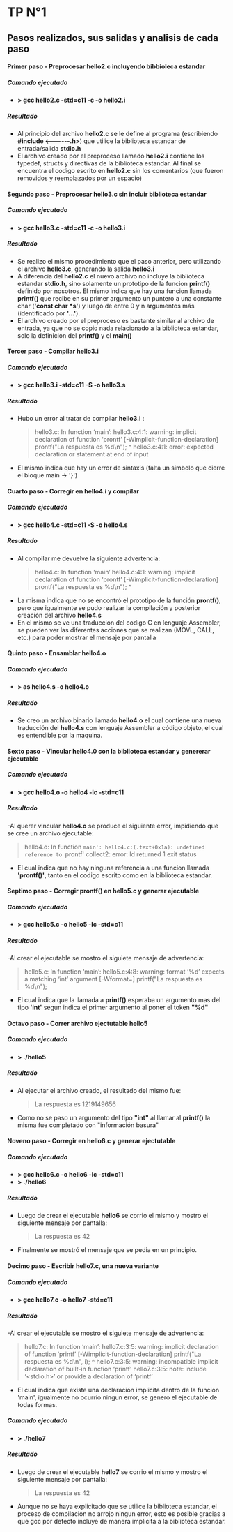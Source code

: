 # TP N°1
## Pasos realizados, sus salidas y analisis de cada paso
#### Primer paso - Preprocesar __hello2.c__ incluyendo bibbioleca estandar
##### Comando ejecutado
- __> gcc hello2.c  -std=c11 -c -o hello2.i__ 
##### Resultado
- Al principio del archivo __hello2.c__ se le define al programa (escribiendo __#include <------.h>__) que utilice la biblioteca estandar de entrada/salida __stdio.h__
- El archivo creado por el preproceso llamado __hello2.i__ contiene los typedef, structs y directivas de la biblioteca estandar. Al final se encuentra el codigo escrito en __hello2.c__ sin los comentarios (que fueron removidos y reemplazados por un espacio)
#### Segundo paso - Preprocesar __hello3.c__ sin incluir biblioteca estandar
##### Comando ejecutado
- __> gcc hello3.c  -std=c11 -c -o hello3.i__ 
##### Resultado
- Se realizo el mismo procedimiento que el paso anterior, pero utilizando el archivo __hello3.c__, generando la salida __hello3.i__
- A diferencia del __hello2.c__ el nuevo archivo no incluye la biblioteca estandar __stdio.h__, sino solamente un prototipo de la funcion __printf()__ definido por nosotros. El mismo indica que hay una funcion llamada __printf()__ que recibe en su primer argumento un puntero a una constante char (__'const char *s'__) y luego de entre 0 y n argumentos más (identificado por __'...'__). 
- El archivo creado por el preproceso es bastante similar al archivo de entrada, ya que no se copio nada relacionado a la biblioteca estandar, solo la definicion del __printf()__ y el __main()__
#### Tercer paso - Compilar __hello3.i__
##### Comando ejecutado
- __> gcc hello3.i  -std=c11 -S -o hello3.s__ 
##### Resultado
- Hubo un error al tratar de compilar __hello3.i__ : 
    > hello3.c: In function ‘main’:
    > hello3.c:4:1: warning: implicit declaration of function ‘prontf’ [-Wimplicit-function-declaration]
    > prontf("La respuesta es %d\n");
    > ^
    > hello3.c:4:1: error: expected declaration or statement at end of input
- El mismo indica que hay un error de sintaxis (falta un simbolo que cierre el bloque main -> '}')
#### Cuarto paso - Corregir en __hello4.i__ y compilar
##### Comando ejecutado
- __> gcc hello4.c -std=c11 -S -o hello4.s__
##### Resultado
- Al compilar me devuelve la siguiente advertencia:
    > hello4.c: In function ‘main’
    > hello4.c:4:1: warning: implicit declaration of function ‘prontf’ [-Wimplicit-function-declaration]
    > prontf("La respuesta es %d\n");
    > ^
- La misma indica que no se encontró el prototipo de la función __prontf()__, pero que igualmente se pudo realizar la compilación y posterior creación del archivo __hello4.s__
- En el mismo se ve una traducción del codigo C en lenguaje Assembler, se pueden ver las diferentes acciones que se realizan (MOVL, CALL, etc.) para poder mostrar el mensaje por pantalla
#### Quinto paso - Ensamblar __hello4.o__
##### Comando ejecutado
- __> as hello4.s -o hello4.o__
##### Resultado
- Se creo un archivo binario llamado __hello4.o__ el cual contiene una nueva traducción del __hello4.s__ con lenguaje Assembler a código objeto, el cual es entendible por la maquina.
#### Sexto paso - Vincular __hello4.0__ con la biblioteca estandar y genererar ejecutable
##### Comando ejecutado
- __> gcc hello4.o -o hello4 -lc -std=c11__
##### Resultado
-Al querer vincular __hello4.o__ se produce el siguiente error, impidiendo que se cree un archivo ejecutable:
>hello4.o: In function `main':
> hello4.c:(.text+0x1a): undefined reference to `prontf'
> collect2: error: ld returned 1 exit status
- El cual indica que no hay ninguna referencia a una funcion llamada __'prontf()'__, tanto en el codigo escrito como en la biblioteca estandar.
#### Septimo paso - Corregir __prontf()__ en __hello5.c__ y generar ejecutable
##### Comando ejecutado
- __> gcc hello5.c -o hello5 -lc -std=c11__
##### Resultado
-Al crear el ejecutable se mostro el siguiete mensaje de advertencia:
> hello5.c: In function ‘main’:
> hello5.c:4:8: warning: format ‘%d’ expects a matching ‘int’ argument [-Wformat=]
> printf("La respuesta es %d\n");
- El cual indica que la llamada a __printf()__ esperaba un argumento mas del tipo __'int'__ segun indica el primer argumento al poner el token __"%d"__
#### Octavo paso - Correr archivo ejectutable __hello5__
##### Comando ejecutado
- __> ./hello5__
##### Resultado
- Al ejecutar el archivo creado, el resultado del mismo fue: 
    > La respuesta es 1219149656
- Como no se paso un argumento del tipo __"int"__ al llamar al __printf()__
la misma fue completado con "información basura"
#### Noveno paso - Corregir en __hello6.c__ y generar ejectutable
##### Comando ejecutado
- __> gcc hello6.c -o hello6 -lc -std=c11__
- __> ./hello6__
##### Resultado
- Luego de crear el ejecutable __hello6__ se corrio el mismo y mostro el siguiente mensaje por pantalla: 
    > La respuesta es 42
- Finalmente se mostró el mensaje que se pedia en un principio.
#### Decimo paso - Escribir __hello7.c__, una nueva variante
##### Comando ejecutado
- __> gcc hello7.c -o hello7 -std=c11__
##### Resultado
-Al crear el ejecutable se mostro el siguiete mensaje de advertencia:
>hello7.c: In function ‘main’:
 hello7.c:3:5: warning: implicit declaration of function ‘printf’ [-Wimplicit-function-declaration]
      printf("La respuesta es %d\n", i);
      ^
 hello7.c:3:5: warning: incompatible implicit declaration of built-in function ‘printf’
 hello7.c:3:5: note: include ‘<stdio.h>’ or provide a declaration of ‘printf’
- El cual indica que existe una declaración implicita dentro de la funcion 'main', igualmente no ocurrio ningun error, se genero el ejecutable de todas formas. 
##### Comando ejecutado
- __> ./hello7__
##### Resultado
- Luego de crear el ejecutable __hello7__ se corrio el mismo y mostro el siguiente mensaje por pantalla: 
    > La respuesta es 42
- Aunque no se haya explicitado que se utilice la biblioteca  estandar, el proceso de compilacion no arrojo ningun error, esto es posible gracias a que gcc por defecto incluye de manera implicita a la biblioteca estandar.
